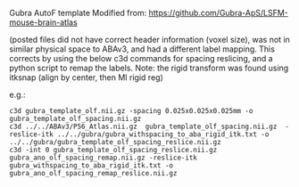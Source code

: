 Gubra AutoF template 
Modified from: https://github.com/Gubra-ApS/LSFM-mouse-brain-atlas

(posted files did not have correct header information (voxel size), was not in similar physical space to ABAv3, and had a different label mapping. This corrects by using the below c3d commands for spacing reslicing, and a python script to remap the labels. Note: the rigid transform was found using itksnap (align by center, then MI rigid reg)

e.g.:
```
c3d gubra_template_olf.nii.gz -spacing 0.025x0.025x0.025mm -o gubra_template_olf_spacing.nii.gz
c3d ../../ABAv3/P56_Atlas.nii.gz  gubra_template_olf_spacing.nii.gz  -reslice-itk ../../gubra/gubra_withspacing_to_aba_rigid_itk.txt -o ../../gubra/gubra_template_olf_spacing_reslice.nii.gz
c3d -int 0 gubra_template_olf_spacing_reslice.nii.gz gubra_ano_olf_spacing_remap.nii.gz -reslice-itk gubra_withspacing_to_aba_rigid_itk.txt -o gubra_ano_olf_spacing_remap_reslice.nii.gz
```
